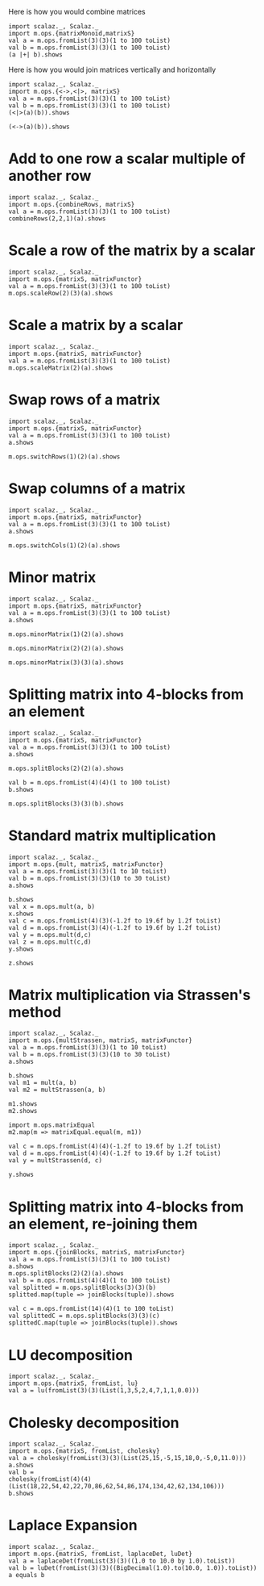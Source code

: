 Here is how you would combine matrices
```tut
import scalaz._, Scalaz._
import m.ops.{matrixMonoid,matrixS}
val a = m.ops.fromList(3)(3)(1 to 100 toList)
val b = m.ops.fromList(3)(3)(1 to 100 toList)
(a |+| b).shows
```
Here is how you would join matrices vertically and horizontally
```tut
import scalaz._, Scalaz._
import m.ops.{<->,<|>, matrixS}
val a = m.ops.fromList(3)(3)(1 to 100 toList)
val b = m.ops.fromList(3)(3)(1 to 100 toList)
(<|>(a)(b)).shows

(<->(a)(b)).shows
```

# Add to one row a scalar multiple of another row
```tut
import scalaz._, Scalaz._
import m.ops.{combineRows, matrixS}
val a = m.ops.fromList(3)(3)(1 to 100 toList)
combineRows(2,2,1)(a).shows
```

# Scale a row of the matrix by a scalar
```tut
import scalaz._, Scalaz._
import m.ops.{matrixS, matrixFunctor}
val a = m.ops.fromList(3)(3)(1 to 100 toList)
m.ops.scaleRow(2)(3)(a).shows
```

# Scale a matrix by a scalar
```tut
import scalaz._, Scalaz._
import m.ops.{matrixS, matrixFunctor}
val a = m.ops.fromList(3)(3)(1 to 100 toList)
m.ops.scaleMatrix(2)(a).shows
```

# Swap rows of a matrix
```tut
import scalaz._, Scalaz._
import m.ops.{matrixS, matrixFunctor}
val a = m.ops.fromList(3)(3)(1 to 100 toList)
a.shows

m.ops.switchRows(1)(2)(a).shows
```

# Swap columns of a matrix
```tut
import scalaz._, Scalaz._
import m.ops.{matrixS, matrixFunctor}
val a = m.ops.fromList(3)(3)(1 to 100 toList)
a.shows

m.ops.switchCols(1)(2)(a).shows
```

# Minor matrix
```tut
import scalaz._, Scalaz._
import m.ops.{matrixS, matrixFunctor}
val a = m.ops.fromList(3)(3)(1 to 100 toList)
a.shows

m.ops.minorMatrix(1)(2)(a).shows

m.ops.minorMatrix(2)(2)(a).shows

m.ops.minorMatrix(3)(3)(a).shows
```

# Splitting matrix into 4-blocks from an element
```tut
import scalaz._, Scalaz._
import m.ops.{matrixS, matrixFunctor}
val a = m.ops.fromList(3)(3)(1 to 100 toList)
a.shows

m.ops.splitBlocks(2)(2)(a).shows

val b = m.ops.fromList(4)(4)(1 to 100 toList)
b.shows

m.ops.splitBlocks(3)(3)(b).shows
```

# Standard matrix multiplication
```tut
import scalaz._, Scalaz._
import m.ops.{mult, matrixS, matrixFunctor}
val a = m.ops.fromList(3)(3)(1 to 10 toList)
val b = m.ops.fromList(3)(3)(10 to 30 toList)
a.shows

b.shows
val x = m.ops.mult(a, b)
x.shows
val c = m.ops.fromList(4)(3)(-1.2f to 19.6f by 1.2f toList)
val d = m.ops.fromList(3)(4)(-1.2f to 19.6f by 1.2f toList)
val y = m.ops.mult(d,c)
val z = m.ops.mult(c,d)
y.shows

z.shows
```

# Matrix multiplication via Strassen's method
```tut
import scalaz._, Scalaz._
import m.ops.{multStrassen, matrixS, matrixFunctor}
val a = m.ops.fromList(3)(3)(1 to 10 toList)
val b = m.ops.fromList(3)(3)(10 to 30 toList)
a.shows

b.shows
val m1 = mult(a, b)
val m2 = multStrassen(a, b)

m1.shows
m2.shows

import m.ops.matrixEqual
m2.map(m => matrixEqual.equal(m, m1))

val c = m.ops.fromList(4)(4)(-1.2f to 19.6f by 1.2f toList)
val d = m.ops.fromList(4)(4)(-1.2f to 19.6f by 1.2f toList)
val y = multStrassen(d, c)

y.shows
```


# Splitting matrix into 4-blocks from an element, re-joining them
```tut
import scalaz._, Scalaz._
import m.ops.{joinBlocks, matrixS, matrixFunctor}
val a = m.ops.fromList(3)(3)(1 to 100 toList)
a.shows
m.ops.splitBlocks(2)(2)(a).shows
val b = m.ops.fromList(4)(4)(1 to 100 toList)
val splitted = m.ops.splitBlocks(3)(3)(b)
splitted.map(tuple => joinBlocks(tuple)).shows

val c = m.ops.fromList(14)(4)(1 to 100 toList)
val splittedC = m.ops.splitBlocks(3)(3)(c)
splittedC.map(tuple => joinBlocks(tuple)).shows
```


# LU decomposition
```tut
import scalaz._, Scalaz._
import m.ops.{matrixS, fromList, lu}
val a = lu(fromList(3)(3)(List(1,3,5,2,4,7,1,1,0.0)))
```

# Cholesky decomposition
```tut
import scalaz._, Scalaz._
import m.ops.{matrixS, fromList, cholesky}
val a = cholesky(fromList(3)(3)(List(25,15,-5,15,18,0,-5,0,11.0)))
a.shows
val b =
cholesky(fromList(4)(4)(List(18,22,54,42,22,70,86,62,54,86,174,134,42,62,134,106)))
b.shows
```

# Laplace Expansion
```tut
import scalaz._, Scalaz._
import m.ops.{matrixS, fromList, laplaceDet, luDet}
val a = laplaceDet(fromList(3)(3)((1.0 to 10.0 by 1.0).toList))
val b = luDet(fromList(3)(3)((BigDecimal(1.0).to(10.0, 1.0)).toList))
a equals b
```

